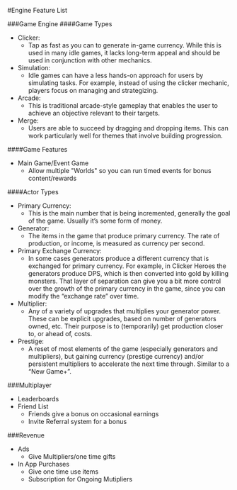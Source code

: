 #Engine Feature List

###Game Engine
####Game Types
* Clicker:
  * Tap as fast as you can to generate in-game currency. While this is used in many idle games, it lacks long-term appeal and should be used in conjunction with other mechanics.
* Simulation:
  * Idle games can have a less hands-on approach for users by simulating tasks. For example, instead of using the clicker mechanic, players focus on managing and strategizing.
* Arcade:
  * This is traditional arcade-style gameplay that enables the user to achieve an objective relevant to their targets.
* Merge:
  * Users are able to succeed by dragging and dropping items. This can work particularly well for themes that involve building progression.

####Game Features
* Main Game/Event Game
  * Allow multiple "Worlds" so you can run timed events for bonus content/rewards

####Actor Types
* Primary Currency: 
  * This is the main number that is being incremented, generally the goal of the game. Usually it’s some form of money.
* Generator: 
  * The items in the game that produce primary currency. The rate of production, or income, is measured as currency per second.
* Primary Exchange Currency: 
  * In some cases generators produce a different currency that is exchanged for primary currency. For example, in Clicker Heroes the generators produce DPS, which is then converted into gold by killing monsters. That layer of separation can give you a bit more control over the growth of the primary currency in the game, since you can modify the “exchange rate” over time.
* Multiplier: 
  * Any of a variety of upgrades that multiplies your generator power. These can be explicit upgrades, based on number of generators owned, etc. Their purpose is to (temporarily) get production closer to, or ahead of, costs.
* Prestige: 
  * A reset of most elements of the game (especially generators and multipliers), but gaining currency (prestige currency) and/or persistent multipliers to accelerate the next time through. Similar to a “New Game+”.

###Multiplayer
* Leaderboards
* Friend List
  * Friends give a bonus on occasional earnings
  * Invite Referral system for a bonus

###Revenue
* Ads
  * Give Multipliers/one time gifts
* In App Purchases
  * Give one time use items
  * Subscription for Ongoing Mutipliers
